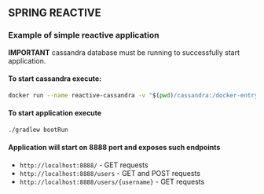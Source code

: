 ## SPRING REACTIVE

### Example of simple reactive application

**IMPORTANT** cassandra database must be running to successfully start application.

#### To start cassandra execute:
```bash
docker run --name reactive-cassandra -v "$(pwd)/cassandra:/docker-entrypoint-initdb.d/" -p 9042:9042 -d cassandra:3.11
```

#### To start application execute
```bash
./gradlew bootRun
```

#### Application will start on 8888 port and exposes such endpoints
   * `http://localhost:8888/` - GET requests
   * `http://localhost:8888/users` - GET and POST requests
   * `http://localhost:8888/users/{username}` - GET requests
